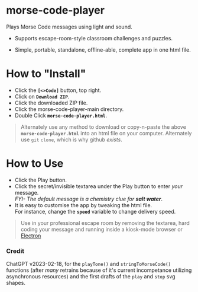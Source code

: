 # morse-code-player

Plays Morse Code messages using light and sound. 

- Supports escape-room-style classroom challenges and puzzles.

- Simple, portable, standalone, offline-able, complete app in one html file.  

# How to "Install"
- Click the **`[<>Code]`** button, top right.
- Click on **`Download ZIP`**.
- Click the downloaded ZIP file.
- Click the morse-code-player-main directory.
- Double Click **`morse-code-player.html`**.
> Alternately use any method to download or copy-n-paste the above **`morse-code-player.html`** into an html file on your computer.
> Alternately use `git` `clone`, which is why github _exists_.
# How to Use
- Click the Play button.
- Click the secret/invisible textarea under the Play button to enter _your_ message.
<br>_FYI- The default message is a chemistry clue for **salt water**_.
- It is easy to customise the app by tweaking the html file. <br>For instance, change the **`speed`** variable to change delivery speed.

> Use in your professional escape room by removing the textarea, hard coding your message and running inside a kiosk-mode browser or [Electron](https://www.npmjs.com/package/electron)
### Credit 
ChatGPT v2023-02-18, for the `playTone()` and `stringToMorseCode()` functions (after _many_ retrains because of it's current incompetance utilizing asynchronous resources) and the first drafts of the `play` and `stop` svg shapes.
